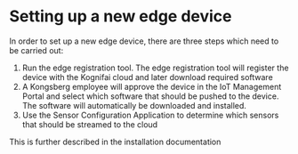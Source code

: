 # Setting up a new edge device
In order to set up a new edge device, there are three steps which need to be carried out:
1) Run the edge registration tool.
The edge registration tool will register the device with the Kognifai cloud and later download required software
2) A Kongsberg employee will approve the device in the IoT Management Portal and select which software that should be pushed to the device. The software will automatically be downloaded and installed.
3) Use the Sensor Configuration Application to determine which sensors that should be streamed to the cloud

This is further described in the installation documentation
